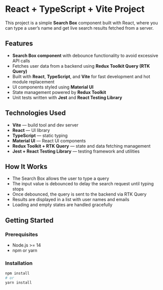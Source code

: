 # React + TypeScript + Vite Project

This project is a simple **Search Box** component built with React, where you can type a user’s name and get live search results fetched from a server.

## Features

- **Search Box component** with debounce functionality to avoid excessive API calls
- Fetches user data from a backend using **Redux Toolkit Query (RTK Query)**
- Built with **React**, **TypeScript**, and **Vite** for fast development and hot module replacement
- UI components styled using **Material UI**
- State management powered by **Redux Toolkit**
- Unit tests written with **Jest** and **React Testing Library**

## Technologies Used

- **Vite** — build tool and dev server
- **React** — UI library
- **TypeScript** — static typing
- **Material UI** — React UI components
- **Redux Toolkit + RTK Query** — state and data fetching management
- **Jest + React Testing Library** — testing framework and utilities

## How It Works

- The Search Box allows the user to type a query
- The input value is debounced to delay the search request until typing stops
- Once debounced, the query is sent to the backend via RTK Query
- Results are displayed in a list with user names and emails
- Loading and empty states are handled gracefully

## Getting Started

### Prerequisites

- Node.js >= 14
- npm or yarn

### Installation

```bash
npm install
# or
yarn install
```
